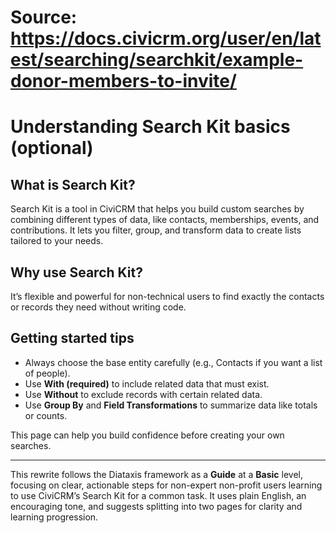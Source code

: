 # Source: https://docs.civicrm.org/user/en/latest/searching/searchkit/example-donor-members-to-invite/

# Understanding Search Kit basics (optional)  

## What is Search Kit?  
Search Kit is a tool in CiviCRM that helps you build custom searches by combining different types of data, like contacts, memberships, events, and contributions. It lets you filter, group, and transform data to create lists tailored to your needs.

## Why use Search Kit?  
It’s flexible and powerful for non-technical users to find exactly the contacts or records they need without writing code.

## Getting started tips  
- Always choose the base entity carefully (e.g., Contacts if you want a list of people).  
- Use **With (required)** to include related data that must exist.  
- Use **Without** to exclude records with certain related data.  
- Use **Group By** and **Field Transformations** to summarize data like totals or counts.

This page can help you build confidence before creating your own searches.

---

This rewrite follows the Diataxis framework as a **Guide** at a **Basic** level, focusing on clear, actionable steps for non-expert non-profit users learning to use CiviCRM’s Search Kit for a common task. It uses plain English, an encouraging tone, and suggests splitting into two pages for clarity and learning progression.